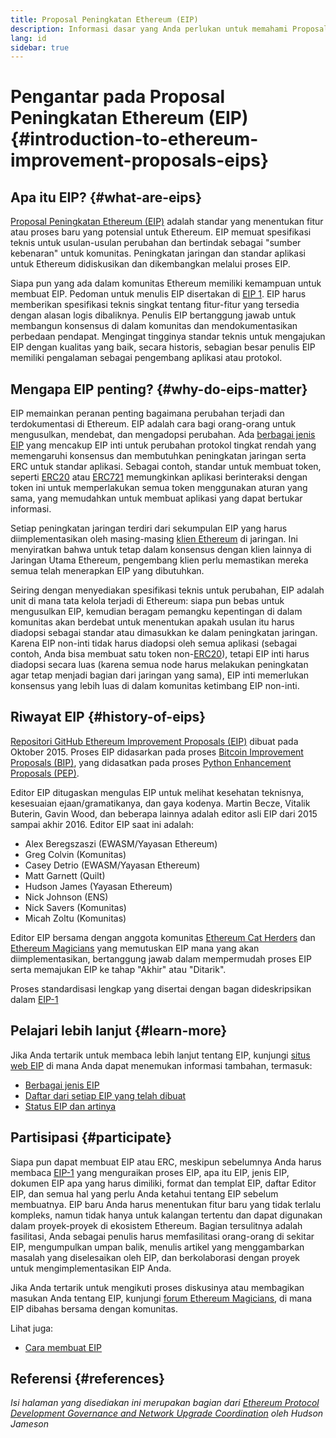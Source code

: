 ```yaml
---
title: Proposal Peningkatan Ethereum (EIP)
description: Informasi dasar yang Anda perlukan untuk memahami Proposal Peningkatan Ethereum (EIP).
lang: id
sidebar: true
---
```


# Pengantar pada Proposal Peningkatan Ethereum (EIP) {#introduction-to-ethereum-improvement-proposals-eips}

## Apa itu EIP? {#what-are-eips}

[Proposal Peningkatan Ethereum (EIP)](https://eips.ethereum.org/) adalah standar yang menentukan fitur atau proses baru yang potensial untuk Ethereum. EIP memuat spesifikasi teknis untuk usulan-usulan perubahan dan bertindak sebagai "sumber kebenaran" untuk komunitas. Peningkatan jaringan dan standar aplikasi untuk Ethereum didiskusikan dan dikembangkan melalui proses EIP.

Siapa pun yang ada dalam komunitas Ethereum memiliki kemampuan untuk membuat EIP. Pedoman untuk menulis EIP disertakan di [EIP 1](https://eips.ethereum.org/EIPS/eip-1). EIP harus memberikan spesifikasi teknis singkat tentang fitur-fitur yang tersedia dengan alasan logis dibaliknya. Penulis EIP bertanggung jawab untuk membangun konsensus di dalam komunitas dan mendokumentasikan perbedaan pendapat. Mengingat tingginya standar teknis untuk mengajukan EIP dengan kualitas yang baik, secara historis, sebagian besar penulis EIP memiliki pengalaman sebagai pengembang aplikasi atau protokol.

## Mengapa EIP penting? {#why-do-eips-matter}

EIP memainkan peranan penting bagaimana perubahan terjadi dan terdokumentasi di Ethereum. EIP adalah cara bagi orang-orang untuk mengusulkan, mendebat, dan mengadopsi perubahan. Ada [berbagai jenis EIP](https://github.com/ethereum/EIPs/blob/master/EIPS/eip-1.md#eip-types) yang mencakup EIP inti untuk perubahan protokol tingkat rendah yang memengaruhi konsensus dan membutuhkan peningkatan jaringan serta ERC untuk standar aplikasi. Sebagai contoh, standar untuk membuat token, seperti [ERC20](https://eips.ethereum.org/EIPS/eip-20) atau [ERC721](https://eips.ethereum.org/EIPS/eip-721) memungkinkan aplikasi berinteraksi dengan token ini untuk memperlakukan semua token menggunakan aturan yang sama, yang memudahkan untuk membuat aplikasi yang dapat bertukar informasi.

Setiap peningkatan jaringan terdiri dari sekumpulan EIP yang harus diimplementasikan oleh masing-masing [klien Ethereum](/learn/#clients-and-nodes) di jaringan. Ini menyiratkan bahwa untuk tetap dalam konsensus dengan klien lainnya di Jaringan Utama Ethereum, pengembang klien perlu memastikan mereka semua telah menerapkan EIP yang dibutuhkan.

Seiring dengan menyediakan spesifikasi teknis untuk perubahan, EIP adalah unit di mana tata kelola terjadi di Ethereum: siapa pun bebas untuk mengusulkan EIP, kemudian beragam pemangku kepentingan di dalam komunitas akan berdebat untuk menentukan apakah usulan itu harus diadopsi sebagai standar atau dimasukkan ke dalam peningkatan jaringan. Karena EIP non-inti tidak harus diadopsi oleh semua aplikasi (sebagai contoh, Anda bisa membuat satu token non-[ERC20](https://eips.ethereum.org/EIPS/eip-20)), tetapi EIP inti harus diadopsi secara luas (karena semua node harus melakukan peningkatan agar tetap menjadi bagian dari jaringan yang sama), EIP inti memerlukan konsensus yang lebih luas di dalam komunitas ketimbang EIP non-inti.

## Riwayat EIP {#history-of-eips}

[Repositori GitHub Ethereum Improvement Proposals (EIP)](https://github.com/ethereum/EIPs) dibuat pada Oktober 2015. Proses EIP didasarkan pada proses [Bitcoin Improvement Proposals (BIP)](https://github.com/bitcoin/bips), yang didasatkan pada proses [Python Enhancement Proposals (PEP)](https://www.python.org/dev/peps/).

Editor EIP ditugaskan mengulas EIP untuk melihat kesehatan teknisnya, kesesuaian ejaan/gramatikanya, dan gaya kodenya. Martin Becze, Vitalik Buterin, Gavin Wood, dan beberapa lainnya adalah editor asli EIP dari 2015 sampai akhir 2016. Editor EIP saat ini adalah:

- Alex Beregszaszi (EWASM/Yayasan Ethereum)
- Greg Colvin (Komunitas)
- Casey Detrio (EWASM/Yayasan Ethereum)
- Matt Garnett (Quilt)
- Hudson James (Yayasan Ethereum)
- Nick Johnson (ENS)
- Nick Savers (Komunitas)
- Micah Zoltu (Komunitas)

Editor EIP bersama dengan anggota komunitas [Ethereum Cat Herders](https://ethereumcatherders.com/) dan [Ethereum Magicians](https://ethereum-magicians.org/) yang memutuskan EIP mana yang akan diimplementasikan, bertanggung jawab dalam mempermudah proses EIP serta memajukan EIP ke tahap "Akhir" atau "Ditarik".

Proses standardisasi lengkap yang disertai dengan bagan dideskripsikan dalam [EIP-1](https://eips.ethereum.org/EIPS/eip-1)

## Pelajari lebih lanjut {#learn-more}

Jika Anda tertarik untuk membaca lebih lanjut tentang EIP, kunjungi [situs web EIP](https://eips.ethereum.org/) di mana Anda dapat menemukan informasi tambahan, termasuk:

- [Berbagai jenis EIP](https://eips.ethereum.org/)
- [Daftar dari setiap EIP yang telah dibuat](https://eips.ethereum.org/all)
- [Status EIP dan artinya](https://eips.ethereum.org/)

## Partisipasi {#participate}

Siapa pun dapat membuat EIP atau ERC, meskipun sebelumnya Anda harus membaca [EIP-1](https://eips.ethereum.org/EIPS/eip-1) yang menguraikan proses EIP, apa itu EIP, jenis EIP, dokumen EIP apa yang harus dimiliki, format dan templat EIP, daftar Editor EIP, dan semua hal yang perlu Anda ketahui tentang EIP sebelum membuatnya. EIP baru Anda harus menentukan fitur baru yang tidak terlalu kompleks, namun tidak hanya untuk kalangan tertentu dan dapat digunakan dalam proyek-proyek di ekosistem Ethereum. Bagian tersulitnya adalah fasilitasi, Anda sebagai penulis harus memfasilitasi orang-orang di sekitar EIP, mengumpulkan umpan balik, menulis artikel yang menggambarkan masalah yang diselesaikan oleh EIP, dan berkolaborasi dengan proyek untuk mengimplementasikan EIP Anda.

Jika Anda tertarik untuk mengikuti proses diskusinya atau membagikan masukan Anda tentang EIP, kunjungi [forum Ethereum Magicians](https://ethereum-magicians.org/), di mana EIP dibahas bersama dengan komunitas.

Lihat juga:

- [Cara membuat EIP](https://eips.ethereum.org/EIPS/eip-1)

## Referensi {#references}

<cite class="citation">

Isi halaman yang disediakan ini merupakan bagian dari [Ethereum Protocol Development Governance and Network Upgrade Coordination](https://hudsonjameson.com/2020-03-23-ethereum-protocol-development-governance-and-network-upgrade-coordination/) oleh Hudson Jameson

</cite>
